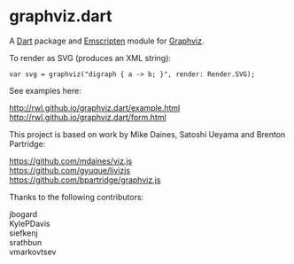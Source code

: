 graphviz.dart
=============

A [Dart][] package and [Emscripten][] module for [Graphviz][].

To render as SVG (produces an XML string):

    var svg = graphviz("digraph { a -> b; }", render: Render.SVG);

See examples here:

  http://rwl.github.io/graphviz.dart/example.html  
  http://rwl.github.io/graphviz.dart/form.html

This project is based on work by Mike Daines, Satoshi Ueyama and Brenton
Partridge:

  https://github.com/mdaines/viz.js  
  https://github.com/gyuque/livizjs  
  https://github.com/bpartridge/graphviz.js

Thanks to the following contributors:

  jbogard  
  KylePDavis  
  siefkenj  
  srathbun  
  vmarkovtsev

[Dart]: https://www.dartlang.org/
[Emscripten]: http://emscripten.org/
[Graphviz]: http://www.graphviz.org/

